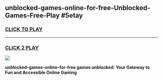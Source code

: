 
## unblocked-games-online-for-free-Unblocked-Games-Free-Play #5etay
<h3>
<a href="https://us.freeplayer.one?title=unblocked-games-online-for-free&ref=9M">CLICK TO PLAY</a></h3>
<hr>

<h3>
<a href="https://us.freeplayer.one?title=unblocked-games-online-for-free&ref=9M">CLICK 2 PLAY</a>
  
</h3>

<a href="https://us.freeplayer.one?title=unblocked-games-online-for-free&ref=9M"><img src="https://clearcache.store/games.png"></a>


**unblocked-games-online-for-free games unblocked: Your Gateway to Fun and Accessible Online Gaming**
